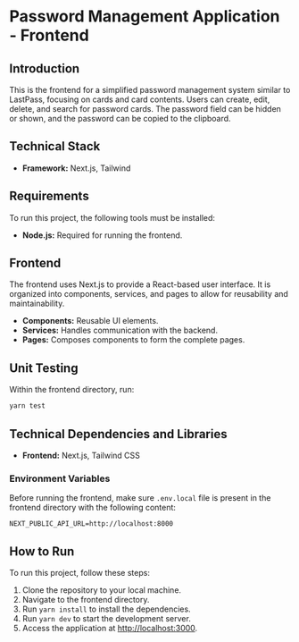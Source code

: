 # Password Management Application - Frontend

## Introduction

This is the frontend for a simplified password management system similar to LastPass, focusing on cards and card contents. Users can create, edit, delete, and search for password cards. The password field can be hidden or shown, and the password can be copied to the clipboard.

## Technical Stack

- **Framework:** Next.js, Tailwind

## Requirements

To run this project, the following tools must be installed:

- **Node.js:** Required for running the frontend.

## Frontend

The frontend uses Next.js to provide a React-based user interface. It is organized into components, services, and pages to allow for reusability and maintainability.

- **Components:** Reusable UI elements.
- **Services:** Handles communication with the backend.
- **Pages:** Composes components to form the complete pages.

## Unit Testing

Within the frontend directory, run:

```bash
yarn test
```

## Technical Dependencies and Libraries

- **Frontend:** Next.js, Tailwind CSS

### Environment Variables

Before running the frontend, make sure `.env.local` file is present in the frontend directory with the following content:

```env
NEXT_PUBLIC_API_URL=http://localhost:8000
```

## How to Run

To run this project, follow these steps:

1. Clone the repository to your local machine.
2. Navigate to the frontend directory.
3. Run `yarn install` to install the dependencies.
4. Run `yarn dev` to start the development server.
5. Access the application at [http://localhost:3000](http://localhost:3000).
